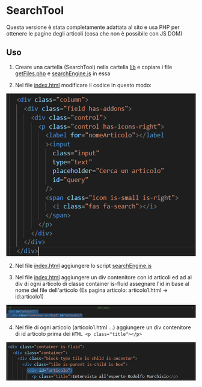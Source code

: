 # SearchTool
Questa versione è stata completamente adattata al sito e usa PHP per ottenere le pagine degli articoli (cosa che non è possibile con JS DOM)

## Uso
1) Creare una cartella (SearchTool) nella cartella [lib](https://github.com/Carta-Canta/Website/blob/2.0/lib) e copiare i file [getFiles.php](getFiles.php) e [searchEngine.js](searchEngine.js) in essa

2) Nel file [index.html](https://github.com/Carta-Canta/Website/blob/2.0/html/articoli/index.html) modificare il codice in questo modo:

![example](only%20for%20Readme/1.png)

2) Nel file [index.html](https://github.com/Carta-Canta/Website/blob/2.0/html/articoli/index.html) aggiungere lo script [searchEngine.js](searchEngine.js/only%20for%20Readme/1.png) 

3) Nel file [index.html](https://github.com/Carta-Canta/Website/blob/2.0/html/articoli/index.html) aggiungere un div contenitore con id articoli ed ad al div di ogni articolo di classe container is-fluid assegnare l'id in base al nome del file dell'articolo (Es pagina articolo: articolo1.html -> id:articolo1)

![example1](only%20for%20Readme/2.png)

4) Nei file di ogni articolo (articolo1.html ...) aggiungere un div contenitore di id articolo prima dei ```HTML <p class="title"></p>```

![example2](only%20for%20Readme/3.png)